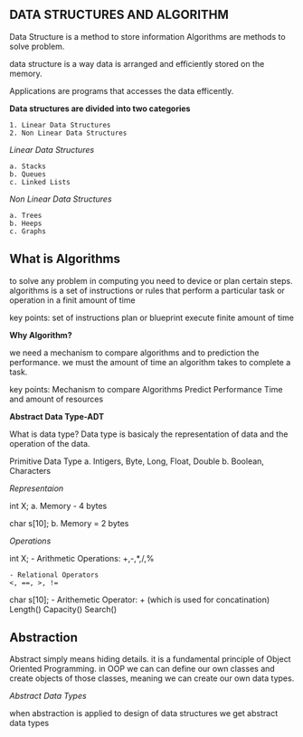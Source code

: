 ## DATA STRUCTURES AND ALGORITHM

Data Structure is a method to store information
Algorithms are methods to solve problem.

data structure is a way data is arranged and efficiently stored on the memory.

Applications are programs that accesses the data efficently.



**Data structures are divided into two categories**

    1. Linear Data Structures
    2. Non Linear Data Structures

*Linear Data Structures*

    a. Stacks
    b. Queues
    c. Linked Lists

*Non Linear Data Structures*

    a. Trees
    b. Heeps
    c. Graphs



## What is Algorithms

to solve any problem in computing you need to device or plan certain steps. algorithms is a set of instructions or rules that perform a particular task or operation in a finit amount of time

key points:
    set of instructions
    plan or blueprint
    execute finite amount of time


**Why Algorithm?**

we need a mechanism to compare algorithms and to prediction the performance. we must the amount of time an algorithm takes to complete a task.

key points:
    Mechanism to compare Algorithms
    Predict Performance
    Time and amount of resources


**Abstract Data Type-ADT**

What is data type?
Data type is basicaly the representation of data and the operation of the data.

Primitive Data Type 
    a. Intigers, Byte, Long, Float, Double
    b. Boolean, Characters

*Representaion*

int X;
a. Memory - 4 bytes

char s[10];
b. Memory = 2 bytes

*Operations*

int X;
    - Arithmetic Operations:
    +,-,*,/,%

    - Relational Operators
    <, ==, >, !=

char s[10];
    - Arithemetic Operator:
    + (which is used for concatination)
    Length()
    Capacity()
    Search()


## Abstraction

Abstract simply means hiding details.
it is a fundamental principle of Object Oriented Programming. in OOP we can can define our own classes and create objects of those classes, meaning we can create our own data types.

*Abstract Data Types*

when abstraction is applied to design of data structures we get abstract data types